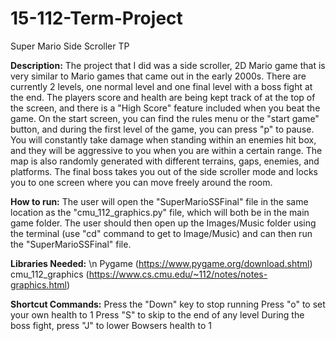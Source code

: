 # 15-112-Term-Project
Super Mario Side Scroller TP

**Description:**
The project that I did was a side scroller, 2D Mario game that is very similar to Mario games that came out in the early 2000s. There are currently 2 levels, one normal level and one final level with a boss fight at the end. The players score and health are being kept track of at the top of the screen, and there is a "High Score" feature included when you beat the game. On the start screen, you can find the rules menu or the "start game" button, and during the first level of the game, you can press "p" to pause. You will constantly take damage when standing within an enemies hit box, and they will be aggressive to you when you are within a certain range. The map is also randomly generated with different terrains, gaps, enemies, and platforms. The final boss takes you out of the side scroller mode and locks you to one screen where you can move freely around the room.

**How to run:**
The user will open the "SuperMarioSSFinal" file in the same location as the "cmu_112_graphics.py" file, which will both be in the main game folder. The user should then open up the Images/Music folder using the terminal (use "cd" command to get to Image/Music) and can then run the "SuperMarioSSFinal" file.

**Libraries Needed:** \n
Pygame (https://www.pygame.org/download.shtml) 
cmu_112_graphics (https://www.cs.cmu.edu/~112/notes/notes-graphics.html)

**Shortcut Commands:**
Press the "Down" key to stop running
Press "o" to set your own health to 1
Press "S" to skip to the end of any level
During the boss fight, press "J" to lower Bowsers health to 1
